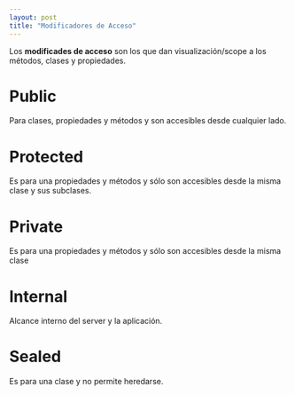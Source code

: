 ```yaml
---
layout: post
title: "Modificadores de Acceso"
---
```


Los **modificades de acceso** son<!--more--> los que dan visualización/scope a los métodos, clases y propiedades.

# Public

Para clases, propiedades y métodos y son accesibles desde cualquier lado.

# Protected

Es para una propiedades y métodos y sólo son accesibles desde la misma clase y sus subclases.

# Private

Es para una propiedades y métodos y sólo son accesibles desde la misma clase

# Internal

Alcance interno del server y la aplicación.

# Sealed

Es para una clase y no permite heredarse.
